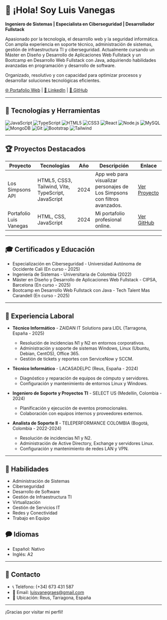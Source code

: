 # 👋 ¡Hola! Soy Luis Vanegas

**Ingeniero de Sistemas | Especialista en Ciberseguridad | Desarrollador Fullstack**

Apasionado por la tecnología, el desarrollo web y la seguridad informática. Con amplia experiencia en soporte técnico, administración de sistemas, gestión de infraestructura TI y ciberseguridad. Actualmente cursando un Máster en Diseño y Desarrollo de Aplicaciones Web Fullstack y un Bootcamp en Desarrollo Web Fullstack con Java, adquiriendo habilidades avanzadas en programación y desarrollo de software.

Organizado, resolutivo y con capacidad para optimizar procesos y desarrollar soluciones tecnológicas eficientes.

[🌐 Portafolio Web](https://portafolio-luis-vanegas.vercel.app/) | [💼 LinkedIn](https://www.linkedin.com/in/luis-ricardo-vanegas-granados-a4061920a/) | [🐙 GitHub](https://github.com/LuisVanegasCOL)

---

## 🚀 Tecnologías y Herramientas

![JavaScript](https://img.shields.io/badge/-JavaScript-F7DF1E?logo=javascript&logoColor=black)
![TypeScript](https://img.shields.io/badge/-TypeScript-3178C6?logo=typescript&logoColor=white)
![HTML5](https://img.shields.io/badge/-HTML5-E34F26?logo=html5&logoColor=white)
![CSS3](https://img.shields.io/badge/-CSS3-1572B6?logo=css3&logoColor=white)
![React](https://img.shields.io/badge/-React-61DAFB?logo=react&logoColor=black)
![Node.js](https://img.shields.io/badge/-Node.js-339933?logo=node.js&logoColor=white)
![MySQL](https://img.shields.io/badge/-MySQL-4479A1?logo=mysql&logoColor=white)
![MongoDB](https://img.shields.io/badge/-MongoDB-47A248?logo=mongodb&logoColor=white)
![Git](https://img.shields.io/badge/-Git-F05032?logo=git&logoColor=white)
![Bootstrap](https://img.shields.io/badge/-Bootstrap-7952B3?logo=bootstrap&logoColor=white)
![Tailwind](https://img.shields.io/badge/-Tailwind%20CSS-38B2AC?logo=tailwind-css&logoColor=white)

---

## 🏆 Proyectos Destacados

| Proyecto | Tecnologías | Año | Descripción | Enlace |
|---|---|---|---|---|
| Los Simpsons API | HTML5, CSS3, Tailwind, Vite, TypeScript, JavaScript | 2024 | App web para visualizar personajes de Los Simpsons con filtros avanzados. | [Ver Proyecto](https://app-los-simpson-luis-vanegas.vercel.app/) |
| Portafolio Luis Vanegas | HTML, CSS, JavaScript | 2024 | Mi portafolio profesional online. | [Ver GitHub](https://github.com/LuisVanegasCOL/PortafolioLuisVanegas) |

---

## 🎓 Certificados y Educación

- Especialización en Ciberseguridad - Universidad Autónoma de Occidente Cali (En curso - 2025)
- Ingeniería de Sistemas - Universitaria de Colombia (2022)
- Máster en Diseño y Desarrollo de Aplicaciones Web Fullstack - CIPSA, Barcelona (En curso - 2025)
- Bootcamp en Desarrollo Web Fullstack con Java - Tech Talent Mas Carandell (En curso - 2025)

---

## 💼 Experiencia Laboral

- **Técnico Informático** - ZAIDAN IT Solutions para LIDL (Tarragona, España - 2025)
  - Resolución de incidencias N1 y N2 en entornos corporativos.
  - Administración y soporte de sistemas Windows, Linux (Ubuntu, Debian, CentOS), Office 365.
  - Gestión de tickets y reportes con ServiceNow y SCCM.

- **Técnico Informático** - LACASADELPC (Reus, España - 2024)
  - Diagnóstico y reparación de equipos de cómputo y servidores.
  - Configuración y mantenimiento de entornos Linux y Windows.

- **Ingeniero de Soporte y Proyectos TI** - SELECT US (Medellín, Colombia - 2024)
  - Planificación y ejecución de eventos promocionales.
  - Colaboración con equipos internos y proveedores externos.

- **Analista de Soporte II** - TELEPERFORMANCE COLOMBIA (Bogotá, Colombia - 2022-2024)
  - Resolución de incidencias N1 y N2.
  - Administración de Active Directory, Exchange y servidores Linux.
  - Configuración y mantenimiento de redes LAN y VPN.

---

## 💌 Habilidades

- Administración de Sistemas
- Ciberseguridad
- Desarrollo de Software
- Gestión de Infraestructura TI
- Virtualización
- Gestión de Servicios IT
- Redes y Conectividad
- Trabajo en Equipo

## 🗭️ Idiomas

- Español: Nativo
- Inglés: A2

---

## 📩 Contacto

- 📞 Teléfono: (+34) 673 431 587
- 📧 Email: luisvanegraes@gmail.com
- 📍 Ubicación: Reus, Tarragona, España

---

¡Gracias por visitar mi perfil!

